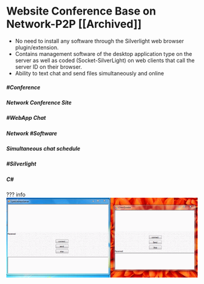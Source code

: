 
# Website Conference Base on Network-P2P [[Archived]]
 
* No need to install any software through the Silverlight web browser plugin/extension.
* Contains management software of the desktop application type on the server as well as coded (Socket-SilverLight) on web clients that call the server ID on their browser.
* Ability to text chat and send files simultaneously and online
  
##### #Conference
 
##### Network Conference Site
 
##### #WebApp Chat 
 
##### Network #Software
 
##### Simultaneous chat schedule

##### #Silverlight

##### C#

??? info
      ![Sales Photo](../../assets/attachments/windows_e513b.gif)

    